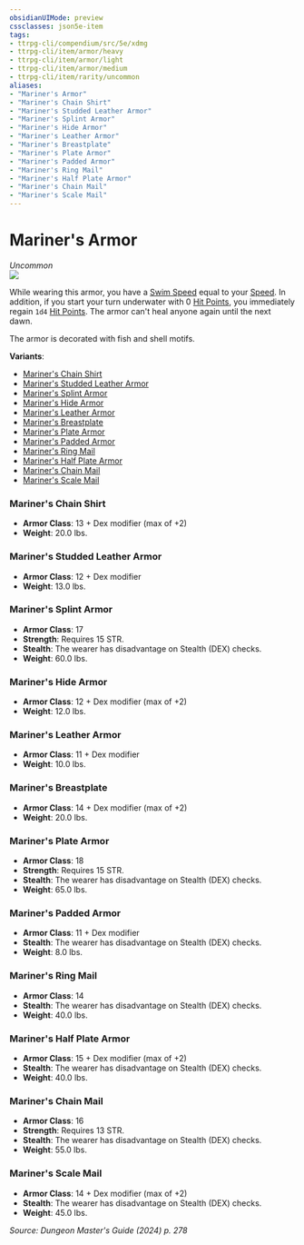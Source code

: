 ```yaml
---
obsidianUIMode: preview
cssclasses: json5e-item
tags:
- ttrpg-cli/compendium/src/5e/xdmg
- ttrpg-cli/item/armor/heavy
- ttrpg-cli/item/armor/light
- ttrpg-cli/item/armor/medium
- ttrpg-cli/item/rarity/uncommon
aliases: 
- "Mariner's Armor"
- "Mariner's Chain Shirt"
- "Mariner's Studded Leather Armor"
- "Mariner's Splint Armor"
- "Mariner's Hide Armor"
- "Mariner's Leather Armor"
- "Mariner's Breastplate"
- "Mariner's Plate Armor"
- "Mariner's Padded Armor"
- "Mariner's Ring Mail"
- "Mariner's Half Plate Armor"
- "Mariner's Chain Mail"
- "Mariner's Scale Mail"
---
```

# Mariner's Armor
*Uncommon*  
![](3-Mechanics/CLI/items/img/mariners-armor.webp#right)


While wearing this armor, you have a [Swim Speed](3-Mechanics/CLI/rules/variant-rules/swim-speed-xphb.md) equal to your [Speed](3-Mechanics/CLI/rules/variant-rules/speed-xphb.md). In addition, if you start your turn underwater with 0 [Hit Points](3-Mechanics/CLI/rules/variant-rules/hit-points-xphb.md), you immediately regain `1d4` [Hit Points](3-Mechanics/CLI/rules/variant-rules/hit-points-xphb.md). The armor can't heal anyone again until the next dawn.

The armor is decorated with fish and shell motifs.

**Variants**:
- [Mariner's Chain Shirt](#Mariner's%20Chain%20Shirt)
- [Mariner's Studded Leather Armor](#Mariner's%20Studded%20Leather%20Armor)
- [Mariner's Splint Armor](#Mariner's%20Splint%20Armor)
- [Mariner's Hide Armor](#Mariner's%20Hide%20Armor)
- [Mariner's Leather Armor](#Mariner's%20Leather%20Armor)
- [Mariner's Breastplate](#Mariner's%20Breastplate)
- [Mariner's Plate Armor](#Mariner's%20Plate%20Armor)
- [Mariner's Padded Armor](#Mariner's%20Padded%20Armor)
- [Mariner's Ring Mail](#Mariner's%20Ring%20Mail)
- [Mariner's Half Plate Armor](#Mariner's%20Half%20Plate%20Armor)
- [Mariner's Chain Mail](#Mariner's%20Chain%20Mail)
- [Mariner's Scale Mail](#Mariner's%20Scale%20Mail)

### Mariner's Chain Shirt

- **Armor Class**: 13 + Dex modifier (max of +2)
- **Weight**: 20.0 lbs.

### Mariner's Studded Leather Armor

- **Armor Class**: 12 + Dex modifier
- **Weight**: 13.0 lbs.

### Mariner's Splint Armor

- **Armor Class**: 17
- **Strength**: Requires 15 STR.
- **Stealth**: The wearer has disadvantage on Stealth (DEX) checks.
- **Weight**: 60.0 lbs.

### Mariner's Hide Armor

- **Armor Class**: 12 + Dex modifier (max of +2)
- **Weight**: 12.0 lbs.

### Mariner's Leather Armor

- **Armor Class**: 11 + Dex modifier
- **Weight**: 10.0 lbs.

### Mariner's Breastplate

- **Armor Class**: 14 + Dex modifier (max of +2)
- **Weight**: 20.0 lbs.

### Mariner's Plate Armor

- **Armor Class**: 18
- **Strength**: Requires 15 STR.
- **Stealth**: The wearer has disadvantage on Stealth (DEX) checks.
- **Weight**: 65.0 lbs.

### Mariner's Padded Armor

- **Armor Class**: 11 + Dex modifier
- **Stealth**: The wearer has disadvantage on Stealth (DEX) checks.
- **Weight**: 8.0 lbs.

### Mariner's Ring Mail

- **Armor Class**: 14
- **Stealth**: The wearer has disadvantage on Stealth (DEX) checks.
- **Weight**: 40.0 lbs.

### Mariner's Half Plate Armor

- **Armor Class**: 15 + Dex modifier (max of +2)
- **Stealth**: The wearer has disadvantage on Stealth (DEX) checks.
- **Weight**: 40.0 lbs.

### Mariner's Chain Mail

- **Armor Class**: 16
- **Strength**: Requires 13 STR.
- **Stealth**: The wearer has disadvantage on Stealth (DEX) checks.
- **Weight**: 55.0 lbs.

### Mariner's Scale Mail

- **Armor Class**: 14 + Dex modifier (max of +2)
- **Stealth**: The wearer has disadvantage on Stealth (DEX) checks.
- **Weight**: 45.0 lbs.


*Source: Dungeon Master's Guide (2024) p. 278*